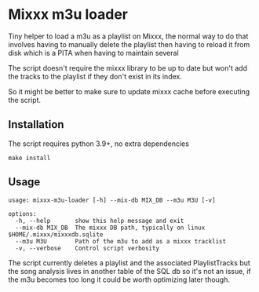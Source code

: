 # Mixxx m3u loader

Tiny helper to load a m3u as a playlist on Mixxx, the normal way to do that involves having to manually delete the playlist then having to reload it from disk which is a PITA when having to maintain several

The script doesn't require the mixxx library to be up to date but won't add the tracks to the playlist if they don't exist in its index.

So it might be better to make sure to update mixxx cache before executing the script.

## Installation 

The script requires python 3.9+, no extra dependencies

```
make install
```

## Usage

```
usage: mixxx-m3u-loader [-h] --mix-db MIX_DB --m3u M3U [-v]

options:
  -h, --help       show this help message and exit
  --mix-db MIX_DB  The mixxx DB path, typically on linux $HOME/.mixxx/mixxxdb.sqlite
  --m3u M3U        Path of the m3u to add as a mixxx tracklist
  -v, --verbose    Control script verbosity
```

The script currently deletes a playlist and the associated PlaylistTracks but the song analysis lives in another table of the SQL db so it's not an issue, if the m3u becomes too long it could be worth optimizing later though.
